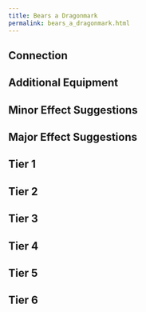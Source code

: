 ```yaml
---
title: Bears a Dragonmark
permalink: bears_a_dragonmark.html
---
```



## Connection

## Additional Equipment

## Minor Effect Suggestions

## Major Effect Suggestions

## Tier 1


## Tier 2


## Tier 3


## Tier 4


## Tier 5


## Tier 6